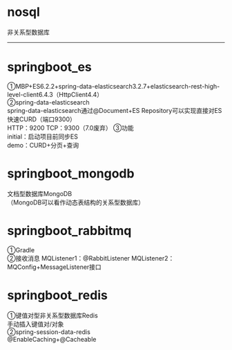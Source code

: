 # nosql
非关系型数据库<br>

************************************************************************************************************************

# springboot_es
①MBP+ES6.2.2+spring-data-elasticsearch3.2.7+elasticsearch-rest-high-level-client6.4.3（HttpClient4.4）<br>
②spring-data-elasticsearch<br>
spring-data-elasticsearch通过@Document+ES Repository可以实现直接对ES快速CURD（端口9300）<br>
HTTP：9200
TCP：9300（7.0废弃）
③功能<br>
initial：启动项目前同步ES<br>
demo：CURD+分页+查询<br>

# springboot_mongodb
文档型数据库MongoDB<br>
（MongoDB可以看作动态表结构的关系型数据库）<br>

# springboot_rabbitmq
①Gradle<br>
②接收消息
MQListener1：@RabbitListener
MQListener2：MQConfig+MessageListener接口

# springboot_redis
①键值对型非关系型数据库Redis<br>
手动插入键值对/对象<br>
②spring-session-data-redis<br>
@EnableCaching+@Cacheable<br>

